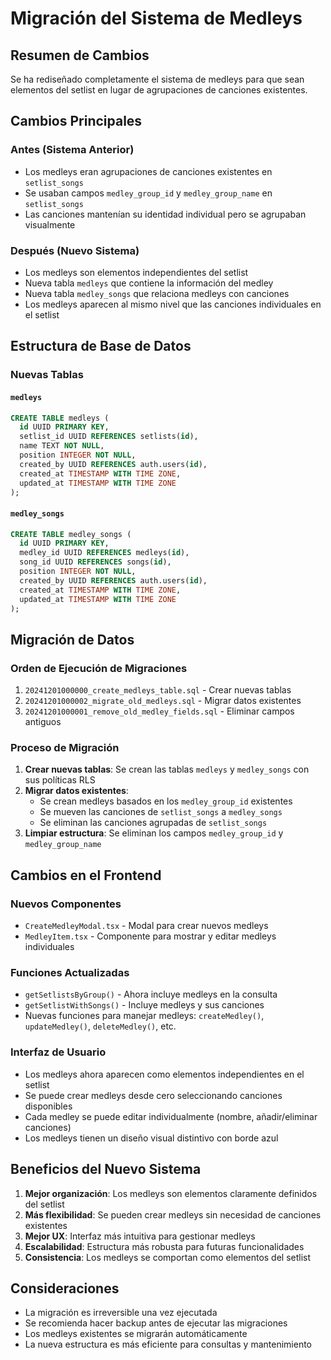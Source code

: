 # Migración del Sistema de Medleys

## Resumen de Cambios

Se ha rediseñado completamente el sistema de medleys para que sean elementos del setlist en lugar de agrupaciones de canciones existentes.

## Cambios Principales

### Antes (Sistema Anterior)
- Los medleys eran agrupaciones de canciones existentes en `setlist_songs`
- Se usaban campos `medley_group_id` y `medley_group_name` en `setlist_songs`
- Las canciones mantenían su identidad individual pero se agrupaban visualmente

### Después (Nuevo Sistema)
- Los medleys son elementos independientes del setlist
- Nueva tabla `medleys` que contiene la información del medley
- Nueva tabla `medley_songs` que relaciona medleys con canciones
- Los medleys aparecen al mismo nivel que las canciones individuales en el setlist

## Estructura de Base de Datos

### Nuevas Tablas

#### `medleys`
```sql
CREATE TABLE medleys (
  id UUID PRIMARY KEY,
  setlist_id UUID REFERENCES setlists(id),
  name TEXT NOT NULL,
  position INTEGER NOT NULL,
  created_by UUID REFERENCES auth.users(id),
  created_at TIMESTAMP WITH TIME ZONE,
  updated_at TIMESTAMP WITH TIME ZONE
);
```

#### `medley_songs`
```sql
CREATE TABLE medley_songs (
  id UUID PRIMARY KEY,
  medley_id UUID REFERENCES medleys(id),
  song_id UUID REFERENCES songs(id),
  position INTEGER NOT NULL,
  created_by UUID REFERENCES auth.users(id),
  created_at TIMESTAMP WITH TIME ZONE,
  updated_at TIMESTAMP WITH TIME ZONE
);
```

## Migración de Datos

### Orden de Ejecución de Migraciones

1. `20241201000000_create_medleys_table.sql` - Crear nuevas tablas
2. `20241201000002_migrate_old_medleys.sql` - Migrar datos existentes
3. `20241201000001_remove_old_medley_fields.sql` - Eliminar campos antiguos

### Proceso de Migración

1. **Crear nuevas tablas**: Se crean las tablas `medleys` y `medley_songs` con sus políticas RLS
2. **Migrar datos existentes**: 
   - Se crean medleys basados en los `medley_group_id` existentes
   - Se mueven las canciones de `setlist_songs` a `medley_songs`
   - Se eliminan las canciones agrupadas de `setlist_songs`
3. **Limpiar estructura**: Se eliminan los campos `medley_group_id` y `medley_group_name`

## Cambios en el Frontend

### Nuevos Componentes

- `CreateMedleyModal.tsx` - Modal para crear nuevos medleys
- `MedleyItem.tsx` - Componente para mostrar y editar medleys individuales

### Funciones Actualizadas

- `getSetlistsByGroup()` - Ahora incluye medleys en la consulta
- `getSetlistWithSongs()` - Incluye medleys y sus canciones
- Nuevas funciones para manejar medleys: `createMedley()`, `updateMedley()`, `deleteMedley()`, etc.

### Interfaz de Usuario

- Los medleys ahora aparecen como elementos independientes en el setlist
- Se puede crear medleys desde cero seleccionando canciones disponibles
- Cada medley se puede editar individualmente (nombre, añadir/eliminar canciones)
- Los medleys tienen un diseño visual distintivo con borde azul

## Beneficios del Nuevo Sistema

1. **Mejor organización**: Los medleys son elementos claramente definidos del setlist
2. **Más flexibilidad**: Se pueden crear medleys sin necesidad de canciones existentes
3. **Mejor UX**: Interfaz más intuitiva para gestionar medleys
4. **Escalabilidad**: Estructura más robusta para futuras funcionalidades
5. **Consistencia**: Los medleys se comportan como elementos del setlist

## Consideraciones

- La migración es irreversible una vez ejecutada
- Se recomienda hacer backup antes de ejecutar las migraciones
- Los medleys existentes se migrarán automáticamente
- La nueva estructura es más eficiente para consultas y mantenimiento 